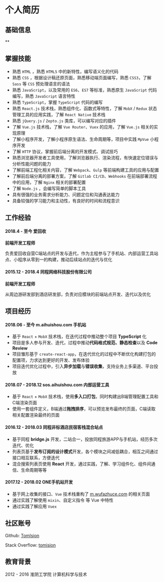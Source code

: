 # 个人简历

## 基础信息

**

## 掌握技能

- 熟悉 `HTML` ，熟悉 `HTML5` 中的新特性，编写语义化的代码
- 熟悉 `CSS` ，根据设计稿还原页面，熟悉移动端页面编写，熟悉 `CSS3`，了解 `Sass` 等 `CSS` 预处理语言的语法
- 熟悉 `JavaScript`，以及常用的 `ES6`、`ES7` 等标准，熟悉原生 `JavaScript` 代码编写，熟悉 `JavaScript` 语言特性
- 熟悉 `TypeScript`，掌握 `TypeScript` 代码的编写
- 熟悉 `React.js` 技术栈，熟悉组件化、函数式等特性，了解 `MobX` / `Redux` 状态管理工具的应用实践，了解 `React Native` 技术栈
- 熟悉 `jQuery.js` / `Zepto.js` 类库，可以编写对应的插件
- 了解 `Vue.js` 技术栈，了解 `Vue Router`、`Vuex` 的应用，了解 `Vue.js` 相关的实现原理 
- 了解小程序开发，了解小程序原生语法、生命周期等，项目中实践 `MpVue` 小程序开发
- 了解 `HTTP` 协议，掌握前后端分离的开发模式、调试技巧
- 熟悉浏览器开发者工具使用，了解浏览器执行、渲染流程，有快速定位错误与分析性能问题的能力
- 了解前端工程化相关内容，了解 `Webpack`、`Gulp` 等前端构建工具的应用与配置
- 了解前后端分离的部署方案，了解 `Gitlab CI/CD`、`Webhooks` 在前端部署流程中的应用，了解 `Nginx` 相关的部署配置 
- 了解 `Node.js` ，会编写简单的脚本工具 
- 具有很强的业务需求分析能力、问题定位和沟通表达能力 
- 具备较强的学习能力和主动性，有良好的时间和流程意识  

## 工作经验

#### 2018.4 - 至今 爱回收

**前端开发工程师**

负责爱回收自营C端站点的开发与迭代，作为主程参与了手机站、内部运营工具站点、小程序从零到一的构建，推动后续站点的迭代与优化

#### 2015.12 - 2018.4 同程网络科技股份有限公司

**前端开发工程师**

从周边游研发部到酒店研发部，负责对应模块的前端站点开发、迭代以及优化

## 项目经历

#### 2018.06 - 至今  m.aihuishou.com 手机站

- 基于 `React` + `MobX` 技术栈，在迭代过程中推动整个项目 **TypeScript** 化
- 项目是多人参与开发、迭代，过程中推动**代码格式规范、静态检查**以及 **Code Review**
- 项目雏形基于 `create-react-app`，在迭代优化的过程中不断优化构建打包的配置项，力求达到更好的开发、发布体验
- 项目迭代优化过程中，引入**异步加载**与**错误收集**，支持业务上多渠道、平台投放

#### 2018.07 - 2018.12  sos.aihuishou.com 内部运营工具

- 基于 `React` + `MobX` 技术栈，使用**多入口打包**，同时构建出B端管理配置工具和C端渲染页面
- 使用一套组件定义，B端通过**拖拽排序**，可以预览发布最终的页面，C端读取相关配置渲染最终的页面

#### 2016.12 - 2018.03  同程非标酒店民宿客栈混合站点

- 基于同程 **bridge.js** 开发，二站合一，投放同程旅游APP与手机站，经历多次迭代、优化
- 列表页基于**发布订阅的设计模式**开发，各个模块之间减低耦合，相互之间通过接口相互联系，方便迭代
- 混合搜索列表页使用 **React** 开发，通过实践，了解、学习组件化、组件间通信、生命周期等等

#### 2017.12 - 2018.02  ONE手机站开发

- 基于网上收集的接口、`Vue` 技术栈重构了 [m.wufazhuce.com](http://m.wufazhuce.com/) 的相关页面
- 通过实践了解使用 `mixin`、自定义指令 等 Vue 中特性
- 通过实践了解应用 `Vuex`

## 社区账号

Github: [TomIsion](https://github.com/TomIsion)

Stack Overflow: [tomision](https://stackoverflow.com/users/6526446/tomision)

## 教育背景

2012 - 2016 淮阴工学院 计算机科学与技术


